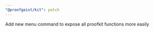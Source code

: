 ```yaml
---
"@proofgeist/kit": patch
---
```


Add new menu command to expose all proofkit functions more easily
